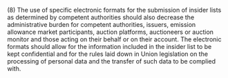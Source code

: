 (8) The use of specific electronic formats for the submission of insider lists as determined by competent authorities should also decrease the administrative burden for competent authorities, issuers, emission allowance market participants, auction platforms, auctioneers or auction monitor and those acting on their behalf or on their account. The electronic formats should allow for the information included in the insider list to be kept confidential and for the rules laid down in Union legislation on the processing of personal data and the transfer of such data to be complied with.